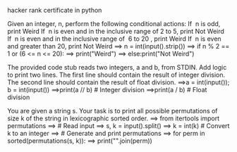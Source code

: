 hacker rank certificate in python

Given an integer, n, perform the following conditional actions:
If  n is odd, print Weird
If  n is even and in the inclusive range of 2 to 5, print Not Weird
If  n is even and in the inclusive range of  6 to 20 , print Weird
If  n is even and greater than 20, print Not Weird
==>    n = int(input().strip())
==>    if n % 2 == 1 or (6 <= n <= 20):
==>        print("Weird")
==>    else:print("Not Weird")

The provided code stub reads two integers, a and b, from STDIN.
Add logic to print two lines. The first line should contain the result of integer division. The second line should contain the result of float division.
==>a = int(input()); b = int(input())
==>print(a // b)  # Integer division
==>print(a / b)   # Float division

You are given a string s.
Your task is to print all possible permutations of size k of the string in lexicographic sorted order.
==>    from itertools import permutations
==>     # Read input
==>     s, k = input().split()
==>     k = int(k)  # Convert k to an integer
==>    # Generate and print permutations
==>     for perm in sorted(permutations(s, k)):
==>        print("".join(perm))
